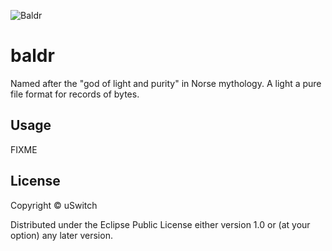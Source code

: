 ![Baldr](http://upload.wikimedia.org/wikipedia/commons/e/ea/Each_arrow_overshot_his_head_by_Elmer_Boyd_Smith.jpg)

# baldr

Named after the "god of light and purity" in Norse mythology. A light a pure file format for records of bytes.

## Usage

FIXME

## License

Copyright © uSwitch

Distributed under the Eclipse Public License either version 1.0 or (at
your option) any later version.
